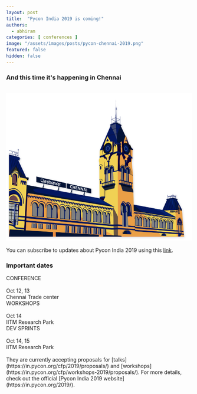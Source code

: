 ```yaml
---
layout: post
title:  "Pycon India 2019 is coming!"
authors: 
  - abhiram
categories: [ conferences ]
image: "/assets/images/posts/pycon-chennai-2019.png"
featured: false
hidden: false
---
```



### And this time it's happening in Chennai
<br/>

<img src="/assets/images/posts/banner-image-bangpypers-2019.png" height="400" width="600">

<br/>

You can subscribe to updates about Pycon India 2019 using this [link](https://goo.gl/forms/GdtTebWL7mn3oKtW2).

### Important dates

<div class="btn btn-info" style="margin-right:2%">
CONFERENCE
<br/>
<br/>Oct 12, 13
<br/>Chennai Trade center
</div>

<div class="btn btn-success" style="margin-right:2%">
WORKSHOPS
<br/>
<br/>Oct 14
<br/>IITM Research Park
</div>

<div class="btn btn-warning">
DEV SPRINTS
<br/>
<br/>Oct 14, 15
<br/>IITM Research Park
</div>

<br/>
They are currently accepting proposals for [talks](https://in.pycon.org/cfp/2019/proposals/) and [workshops](https://in.pycon.org/cfp/workshops-2019/proposals/). For more details, check out the official [Pycon India 2019 website](https://in.pycon.org/2019/).
